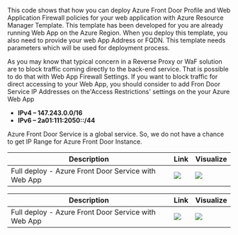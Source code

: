 This code shows that how you can deploy Azure Front Door Profile and Web Application Firewall policies for your web application with Azure Resource Manager Template. This template has been developed for you are already running Web App on the Azure Region. When you deploy this template, you also need to provide your web App Address or FQDN.
This template needs parameters which will be used for deployment process. 

As you may know that typical concern in a Reverse Proxy or WaF solution are to block traffic coming directly to the back-end service. That is possible to do that with Web App Firewall Settings. If you want to block traffic for direct accessing to your Web App, you should consider to add Fron Door Service IP Addresses on the'Access Restrictions' settings on the your Azure Web App
*  **IPv4 – 147.243.0.0/16**
*  **IPv6 – 2a01:111:2050::/44**

Azure Front Door Service is a global service. So, we do not have a chance to get IP Range for Azure Front Door Instance.

Description | Link | Visualize
--- | --- | ---
Full deploy - Azure Front Door Service with Web App  | <a href="https://portal.azure.com/#create/Microsoft.Template/uri/https%3A%2F%2Fraw.githubusercontent.com%2Fhasangural%2Fazure-dc-2016%2Fmaster%2Fazuredeploy.json" target="_blank"><img src="http://azuredeploy.net/deploybutton.png"/></a> | <a href="http://armviz.io/#/?load=https%3A%2F%2Fraw.githubusercontent.com%2Fhasangural%2Faz-front-door%2Fmaster%2Ftemplates%2Fazuredeploy.json" target="_blank"><img src="http://armviz.io/visualizebutton.png"/></a>

Description | Link | Visualize
--- | --- | ---
Full deploy - Azure Front Door Service with Web App  | <a href="https://portal.azure.com/#create/Microsoft.Template/uri/https%3A%2F%2Fraw.githubusercontent.com%2Fhasangural%2Faz-front-door%2Fmaster%2Ftemplates%2Fazuredeploy.json" target="_blank"><img src="http://azuredeploy.net/deploybutton.png"/></a> | <a href="http://armviz.io/#/?load=https%3A%2F%2Fraw.githubusercontent.com%2Fhasangural%2Fazure-dc-2016%2Fmaster%2Fazuredeploy.json" target="_blank"><img src="http://armviz.io/visualizebutton.png"/></a>